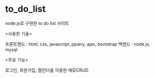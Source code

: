 # to_do_list
node.js로 구현한 to do list 사이트

<사용한 기술>

프론트엔드 : html, css, javascript, jquery, ajax, bootstrap
백엔드 : node.js, mysql


<주요 기능>

로그인, 회원가입, 캘린더를 이용한 메모CRUD


